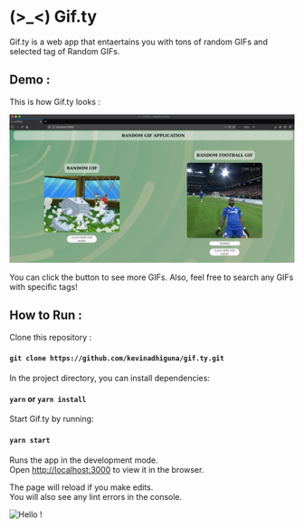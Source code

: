 # (>_<) Gif.ty

Gif.ty is a web app that entaertains you with tons of random GIFs and selected tag of Random GIFs.

## Demo :

This is how Gif.ty looks :<br>

<img src="https://raw.githubusercontent.com/kevinadhiguna/gif.ty/master/demo/full.png" />

You can click the button to see more GIFs. Also, feel free to search any GIFs with specific tags!

## How to Run :

Clone this repository :
#### `git clone https://github.com/kevinadhiguna/gif.ty.git`

In the project directory, you can install dependencies:
#### `yarn` or `yarn install`

Start Gif.ty by running:
#### `yarn start`

Runs the app in the development mode.\
Open [http://localhost:3000](http://localhost:3000) to view it in the browser.

The page will reload if you make edits.\
You will also see any lint errors in the console.


![Hello !](https://api.visitorbadge.io/api/VisitorHit?user=kevinadhiguna&repo=gif.ty&label=thanks%20for%20dropping%20in%20!&labelColor=%23000000&countColor=%23FFFFFF)
